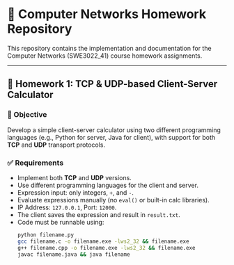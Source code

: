 # 📝 Computer Networks Homework Repository

This repository contains the implementation and documentation for the Computer Networks (SWE3022_41) course homework assignments.

---

## 📘 Homework 1: TCP & UDP-based Client-Server Calculator

### 🎯 Objective
Develop a simple client-server calculator using two different programming languages (e.g., Python for server, Java for client), with support for both **TCP** and **UDP** transport protocols.

### ✅ Requirements
- Implement both **TCP** and **UDP** versions.
- Use different programming languages for the client and server.
- Expression input: only integers, `+`, and `-`.
- Evaluate expressions manually (no `eval()` or built-in calc libraries).
- IP Address: `127.0.0.1`, Port: `12000`.
- The client saves the expression and result in `result.txt`.
- Code must be runnable using:
  ```bash
  python filename.py
  gcc filename.c -o filename.exe -lws2_32 && filename.exe
  g++ filename.cpp -o filename.exe -lws2_32 && filename.exe
  javac filename.java && java filename
